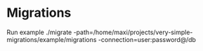 # Migrations

Run example ./migrate -path=/home/maxi/projects/very-simple-migrations/example/migrations -connection=user:password@/db